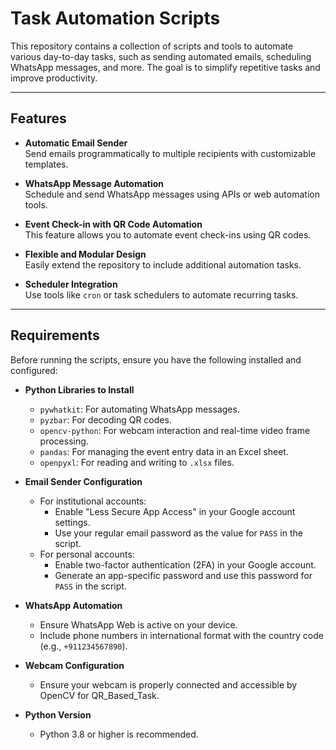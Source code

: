 # Task Automation Scripts

This repository contains a collection of scripts and tools to automate various day-to-day tasks, such as sending automated emails, scheduling WhatsApp messages, and more. The goal is to simplify repetitive tasks and improve productivity.

---

## Features

- **Automatic Email Sender**  
  Send emails programmatically to multiple recipients with customizable templates.
  
- **WhatsApp Message Automation**  
  Schedule and send WhatsApp messages using APIs or web automation tools.

- **Event Check-in with QR Code Automation** <br>
  This feature allows you to automate event check-ins using QR codes.

- **Flexible and Modular Design**  
  Easily extend the repository to include additional automation tasks.
  
- **Scheduler Integration**  
  Use tools like `cron` or task schedulers to automate recurring tasks.

---

## Requirements

Before running the scripts, ensure you have the following installed and configured:

- **Python Libraries to Install**  
  - `pywhatkit`: For automating WhatsApp messages.
  - `pyzbar`: For decoding QR codes.
  - `opencv-python`: For webcam interaction and real-time video frame processing.
  - `pandas`: For managing the event entry data in an Excel sheet.
  - `openpyxl`: For reading and writing to `.xlsx` files.

- **Email Sender Configuration**  
  - For institutional accounts:  
    - Enable "Less Secure App Access" in your Google account settings.  
    - Use your regular email password as the value for `PASS` in the script.  
  - For personal accounts:  
    - Enable two-factor authentication (2FA) in your Google account.  
    - Generate an app-specific password and use this password for `PASS` in the script.  

- **WhatsApp Automation**  
  - Ensure WhatsApp Web is active on your device.  
  - Include phone numbers in international format with the country code (e.g., `+911234567890`).

- **Webcam Configuration**  
  - Ensure your webcam is properly connected and accessible by OpenCV for QR_Based_Task.

- **Python Version**  
  - Python 3.8 or higher is recommended.  
